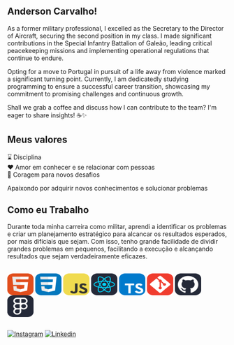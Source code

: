 

## Anderson Carvalho!
As a former military professional, I excelled as the Secretary to the Director of Aircraft, securing the second position in my class. I made significant contributions in the Special Infantry Battalion of Galeão, leading critical peacekeeping missions and implementing operational regulations that continue to endure.

Opting for a move to Portugal in pursuit of a life away from violence marked a significant turning point. Currently, I am dedicatedly studying programming to ensure a successful career transition, showcasing my commitment to promising challenges and continuous growth.

Shall we grab a coffee and discuss how I can contribute to the team? I'm eager to share insights! ☕✨

## Meus valores
:hourglass: Disciplina <br/>
:heart: Amor em conhecer e se relacionar com pessoas <br/>
:pray: Coragem para novos desafios <br/> 

Apaixondo por adquirir novos conhecimentos e solucionar problemas

## Como eu Trabalho
Durante toda minha carreira como militar, aprendi a identificar os problemas e criar um planejamento estratégico para alcancar os resultados esperados, por mais difíciais que sejam.
Com isso, tenho grande facilidade de dividir grandes problemas em pequenos, facilitando a execução e alcançando resultados que sejam verdadeiramente eficazes.



<div style="display: inline_block"><br>
    <img align="center" alt="HTML" height="50" width="60" src="https://github.com/tandpfun/skill-icons/blob/main/icons/HTML.svg">
    <img align="center" alt="CSS" height="50" width="60" src="https://github.com/tandpfun/skill-icons/blob/main/icons/CSS.svg">
    <img align="center" alt="Js" height="50" width="60" src="https://github.com/tandpfun/skill-icons/blob/main/icons/JavaScript.svg">
    <img align="center" alt="React" height="50" width="60" src="https://github.com/tandpfun/skill-icons/blob/main/icons/React-Dark.svg">
    <img align="center" alt="React" height="50" width="60" src="https://github.com/tandpfun/skill-icons/blob/main/icons/TypeScript.svg">
    <img align="center" alt="React" height="50" width="60" src="https://github.com/tandpfun/skill-icons/blob/main/icons/Git.svg">
    <img align="center" alt="React" height="50" width="60" src="https://github.com/tandpfun/skill-icons/blob/main/icons/Github-Dark.svg">
    <img align="center" alt="React" height="50" width="60" src="https://github.com/tandpfun/skill-icons/blob/main/icons/Figma-Dark.svg">
    
</div>


##

<div>
    
[![Instagram](https://img.shields.io/badge/Instagram-E4405F?style=for-the-badge&logo=instagram&logoColor=white)](https://www.instagram.com/anderson.inn/)
[![Linkedin](https://img.shields.io/badge/LinkedIn-0077B5?style=for-the-badge&logo=linkedin&logoColor=white)](https://www.linkedin.com/in/andersoninn/)
</div>


